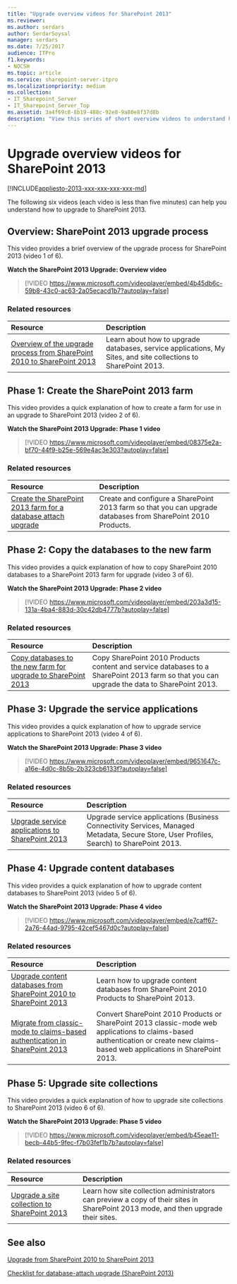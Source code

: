 ```yaml
---
title: "Upgrade overview videos for SharePoint 2013"
ms.reviewer: 
ms.author: serdars
author: SerdarSoysal
manager: serdars
ms.date: 7/25/2017
audience: ITPro
f1.keywords:
- NOCSH
ms.topic: article
ms.service: sharepoint-server-itpro
ms.localizationpriority: medium
ms.collection:
- IT_Sharepoint_Server
- IT_Sharepoint_Server_Top
ms.assetid: 3a4f69c8-8b19-488c-92e8-9a80e8f37d8b
description: "View this series of short overview videos to understand how upgrade works for SharePoint 2013."
---
```


# Upgrade overview videos for SharePoint 2013

[!INCLUDE[appliesto-2013-xxx-xxx-xxx-xxx-md](../includes/appliesto-2013-xxx-xxx-xxx-xxx-md.md)]
  
The following six videos (each video is less than five minutes) can help you understand how to upgrade to SharePoint 2013.
  
## Overview: SharePoint 2013 upgrade process

This video provides a brief overview of the upgrade process for SharePoint 2013 (video 1 of 6).
  
**Watch the SharePoint 2013 Upgrade: Overview video**

> [!VIDEO https://www.microsoft.com/videoplayer/embed/4b45db6c-59b8-43c0-ac63-2a05ecacd1b7?autoplay=false]
### Related resources

|**Resource**|**Description**|
|:-----|:-----|
|[Overview of the upgrade process from SharePoint 2010 to SharePoint 2013](overview-of-the-upgrade-process-from-sharepoint-2010-to-sharepoint-2013.md) <br/> |Learn about how to upgrade databases, service applications, My Sites, and site collections to SharePoint 2013.  <br/> |
   
## Phase 1: Create the SharePoint 2013 farm

This video provides a quick explanation of how to create a farm for use in an upgrade to SharePoint 2013 (video 2 of 6).
  
**Watch the SharePoint 2013 Upgrade: Phase 1 video**

> [!VIDEO https://www.microsoft.com/videoplayer/embed/08375e2a-bf70-44f9-b25e-569e4ac3e303?autoplay=false]
### Related resources

|**Resource**|**Description**|
|:-----|:-----|
|[Create the SharePoint 2013 farm for a database attach upgrade](create-the-sharepoint-2013-farm-for-a-database-attach-upgrade.md) <br/> |Create and configure a SharePoint 2013 farm so that you can upgrade databases from SharePoint 2010 Products.  <br/> |
   
## Phase 2: Copy the databases to the new farm

This video provides a quick explanation of how to copy SharePoint 2010 databases to a SharePoint 2013 farm for upgrade (video 3 of 6).
  
**Watch the SharePoint 2013 Upgrade: Phase 2 video**

> [!VIDEO https://www.microsoft.com/videoplayer/embed/203a3d15-131a-4ba4-883d-30c42db4777b?autoplay=false]
### Related resources

|**Resource**|**Description**|
|:-----|:-----|
|[Copy databases to the new farm for upgrade to SharePoint 2013](copy-databases-to-the-new-farm-for-upgrade-to-sharepoint-2013.md) <br/> |Copy SharePoint 2010 Products content and service databases to a SharePoint 2013 farm so that you can upgrade the data to SharePoint 2013.  <br/> |
   
## Phase 3: Upgrade the service applications

This video provides a quick explanation of how to upgrade service applications to SharePoint 2013 (video 4 of 6).
  
**Watch the SharePoint 2013 Upgrade: Phase 3 video**

> [!VIDEO https://www.microsoft.com/videoplayer/embed/9651647c-a16e-4d0c-8b5b-2b323cb6133f?autoplay=false]
### Related resources

|**Resource**|**Description**|
|:-----|:-----|
|[Upgrade service applications to SharePoint 2013](upgrade-service-applications-to-sharepoint-2013.md) <br/> |Upgrade service applications (Business Connectivity Services, Managed Metadata, Secure Store, User Profiles, Search) to SharePoint 2013.  <br/> |
   
## Phase 4: Upgrade content databases

This video provides a quick explanation of how to upgrade content databases to SharePoint 2013 (video 5 of 6).
  
**Watch the SharePoint 2013 Upgrade: Phase 4 video**

> [!VIDEO https://www.microsoft.com/videoplayer/embed/e7caff67-2a76-44ad-9795-42cef5467d0c?autoplay=false]
### Related resources

|**Resource**|**Description**|
|:-----|:-----|
|[Upgrade content databases from SharePoint 2010 to SharePoint 2013](upgrade-content-databases-from-sharepoint-2010-to-sharepoint-2013.md) <br/> |Learn how to upgrade content databases from SharePoint 2010 Products to SharePoint 2013.  <br/> |
|[Migrate from classic-mode to claims-based authentication in SharePoint 2013](migrate-from-classic-mode-to-claims-based-authentication-in-sharepoint-2013.md) <br/> |Convert SharePoint 2010 Products or SharePoint 2013 classic-mode web applications to claims-based authentication or create new claims-based web applications in SharePoint 2013.  <br/> |
   
## Phase 5: Upgrade site collections

This video provides a quick explanation of how to upgrade site collections to SharePoint 2013 (video 6 of 6).
  
**Watch the SharePoint 2013 Upgrade: Phase 5 video**

> [!VIDEO https://www.microsoft.com/videoplayer/embed/b45eae11-becb-44b5-9fec-f7b03fef1b7b?autoplay=false]
### Related resources

|**Resource**|**Description**|
|:-----|:-----|
|[Upgrade a site collection to SharePoint 2013](upgrade-a-site-collection-to-sharepoint-2013.md) <br/> |Learn how site collection administrators can preview a copy of their sites in SharePoint 2013 mode, and then upgrade their sites.  <br/> |
   
## See also

[Upgrade from SharePoint 2010 to SharePoint 2013](upgrade-from-sharepoint-2010-to-sharepoint-2013.md)
  
[Checklist for database-attach upgrade (SharePoint 2013)](/previous-versions/office/sharepoint-server-2010/ff607663(v=office.14))

